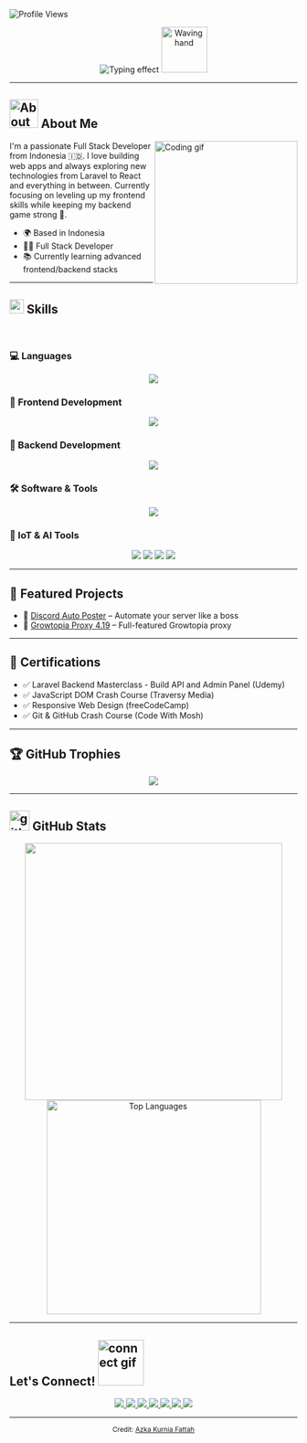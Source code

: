 ![Profile Views](https://komarev.com/ghpvc/?username=azkassassin&label=PROFILE%20VIEWS&style=for-the-badge&color=blueviolet)

<p align="center">
  <img src="https://readme-typing-svg.herokuapp.com/?font=Righteous&size=35&center=true&vCenter=true&width=500&height=70&duration=4000&lines=Hi+There!+%F0%9F%91%8B;+I%27m+Azka+Kurnia+Fattah!" alt="Typing effect">
  <img src="https://media4.giphy.com/media/v1.Y2lkPTc5MGI3NjExZWJ5YXB5Y3BzaHVxeW93YWxwOGp6ZHNtOTVwM3B6d2poMWlrOGtzOSZlcD12MV9pbnRlcm5hbF9naWZfYnlfaWQmY3Q9cw/kBZ212yGzFaxgkSIKW/giphy.gif" alt="Waving hand" width="80">
</p>

---

## <img src="https://media4.giphy.com/media/v1.Y2lkPTc5MGI3NjExMXByZWFsaHdrY204aDA0bTNpOTFkcDFjbW1lNDJsZDJ0bzNhZ2pxbyZlcD12MV9pbnRlcm5hbF9naWZfYnlfaWQmY3Q9cw/k76eCxLAYwyjyFXClf/giphy.gif" width="50" alt="About me icon"> **About Me**

<picture><img align="right" src="https://media.giphy.com/media/LBFPLXkgoVm80dx6sP/giphy.gif" alt="Coding gif" width="250"></picture>

I'm a passionate Full Stack Developer from Indonesia 🇮🇩. I love building web apps and always exploring new technologies from Laravel to React and everything in between. Currently focusing on leveling up my frontend skills while keeping my backend game strong 💪.

- 🌍 Based in Indonesia  
- 👨‍💻 Full Stack Developer  
- 📚 Currently learning advanced frontend/backend stacks  

---

## <img src="https://media2.giphy.com/media/QssGEmpkyEOhBCb7e1/giphy.gif?cid=ecf05e47a0n3gi1bfqntqmob8g9aid1oyj2wr3ds3mg700bl&rid=giphy.gif" width ="25"><b> Skills</b>
<br>

### 💻 Languages
<p align="center">
  <img src="https://skillicons.dev/icons?i=php,js,python,lua,cpp,cs" />
</p>

### 🎨 Frontend Development
<p align="center">
  <img src="https://skillicons.dev/icons?i=html,css,bootstrap,tailwind,sass,react,nextjs,vue" />
</p>

### 🧰 Backend Development
<p align="center">
  <img src="https://skillicons.dev/icons?i=php,laravel,express" />
</p>

### 🛠️ Software & Tools
<p align="center">
  <img src="https://skillicons.dev/icons?i=github,git,vscode" />
</p>

### 🤖 IoT & AI Tools
<p align="center">
  <img src="https://img.shields.io/badge/Raspberry%20Pi-C51A4A?style=for-the-badge&logo=raspberrypi&logoColor=white" />
  <img src="https://img.shields.io/badge/Arduino-00979D?style=for-the-badge&logo=arduino&logoColor=white" />
  <img src="https://img.shields.io/badge/TensorFlow-FF6F00?style=for-the-badge&logo=tensorflow&logoColor=white" />
  <img src="https://img.shields.io/badge/OpenCV-5C3EE8?style=for-the-badge&logo=opencv&logoColor=white" />
</p>

---

## 🚀 Featured Projects

- 🔗 [Discord Auto Poster](https://github.com/azkassassin/discord-auto-poster) – Automate your server like a boss
- 🔗 [Growtopia Proxy 4.19](https://github.com/azkassassin/growtopia-proxy) – Full-featured Growtopia proxy

---

## 🏅 Certifications

- ✅ Laravel Backend Masterclass - Build API and Admin Panel (Udemy)
- ✅ JavaScript DOM Crash Course (Traversy Media)
- ✅ Responsive Web Design (freeCodeCamp)
- ✅ Git & GitHub Crash Course (Code With Mosh)

---

## 🏆 GitHub Trophies

<p align="center">
  <img src="https://github-profile-trophy.vercel.app/?username=azkassassin&theme=monokai&no-frame=true&no-bg=true&margin-w=4" />
</p>

---

## <img src="https://media.giphy.com/media/iY8CRBdQXODJSCERIr/giphy.gif" alt="github stats icon" width="35"> <b>GitHub Stats</b>

<div align="center">
  <a href="https://github.com/azkassassin/">
    <img src="https://github-readme-stats.vercel.app/api?username=azkassassin&show_icons=true&theme=tokyonight" width="450"/>
    <img src="https://github-readme-stats.vercel.app/api/top-langs/?username=azkassassin&layout=compact&show_icons=true&theme=cobalt" width="375" alt="Top Languages"/>
  </a>
</div>

---

## <b>Let's Connect!</b> <img src="https://media3.giphy.com/media/v1.Y2lkPTc5MGI3NjExY3I0NHU0bG9zaHg5NWlweWhkYWZweHI4MGh6N3Q5ajUwOTd1a2o0ayZlcD12MV9pbnRlcm5hbF9naWZfYnlfaWQmY3Q9cw/x8OcbWI1OxszLBBViw/giphy.gif" alt="connect gif" width="80">

<p align="center">
  <a href="https://linkedin.com/in/azkassasin" target="_blank">
    <img src="https://img.shields.io/badge/LinkedIn-0A66C2?style=for-the-badge&logo=linkedin&logoColor=white" />
  </a>
  <a href="https://twitter.com/azkassasin" target="_blank">
    <img src="https://img.shields.io/badge/Twitter-1DA1F2?style=for-the-badge&logo=twitter&logoColor=white" />
  </a>
  <a href="mailto:azkaknfth@gmail.com" target="_blank">
    <img src="https://img.shields.io/badge/Gmail-D14836?style=for-the-badge&logo=gmail&logoColor=white" />
  </a>
  <a href="https://wa.me/628xxxxxxx" target="_blank">
    <img src="https://img.shields.io/badge/WhatsApp-25D366?style=for-the-badge&logo=whatsapp&logoColor=white" />
  </a>
  <a href="https://discordapp.com/users/your_discord_id" target="_blank">
    <img src="https://img.shields.io/badge/Discord-5865F2?style=for-the-badge&logo=discord&logoColor=white" />
  </a>
  <a href="https://www.tiktok.com/@yourusername" target="_blank">
    <img src="https://img.shields.io/badge/TikTok-010101?style=for-the-badge&logo=tiktok&logoColor=white" />
  </a>
  <a href="https://www.youtube.com/@yourchannel" target="_blank">
    <img src="https://img.shields.io/badge/YouTube-FF0000?style=for-the-badge&logo=youtube&logoColor=white" />
  </a>
</p>

---

<div align="center">
  <sub>Credit: <a href="https://github.com/azkassassin">Azka Kurnia Fattah</a></sub>
</div>
